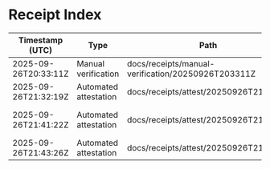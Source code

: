 # Receipt Index

| Timestamp (UTC)       | Type                 | Path                                              | Notes |
|-----------------------|----------------------|---------------------------------------------------|-------|
| 2025-09-26T20:33:11Z  | Manual verification  | docs/receipts/manual-verification/20250926T203311Z | Guardrails spot-check (pre-script) |
| 2025-09-26T21:32:19Z  | Automated attestation | docs/receipts/attest/20250926T213219Z               | Full scaffold verification via `scripts/attest_scaffold.py` |
| 2025-09-26T21:41:22Z  | Automated attestation | docs/receipts/attest/20250926T214122Z               | Negative control: ethics guard flagged missing consent (FAIL) |
| 2025-09-26T21:43:26Z  | Automated attestation | docs/receipts/attest/20250926T214326Z               | Attestation with ethics guard satisfied |
